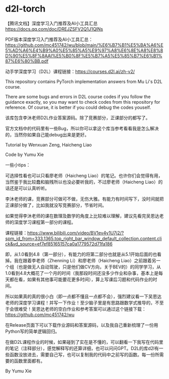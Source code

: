 # d2l-torch

【腾讯文档】深度学习入门推荐及AI小工具汇总
https://docs.qq.com/doc/DREJZSFV2Q1J1QlNs

PDF版本深度学习入门推荐及AI小工具汇总：https://github.com/mc451742/wu/blob/main/%E6%B7%B1%E5%BA%A6%E5%AD%A6%E4%B9%A0%E5%85%A5%E9%97%A8%E6%8E%A8%E8%8D%90%E5%8F%8AAI%E5%B0%8F%E5%B7%A5%E5%85%B7%E6%B1%87%E6%80%BB.pdf

动手学深度学习（D2L）课程链接：https://courses.d2l.ai/zh-v2/

This repository contains PyTorch implementation answers from Mu Li's D2L course.

There are some bugs and errors in D2L course codes if you follow the guidance exactly, so you may want to check codes from this repository for reference. Of course, it is better if you could debug the codes youself.

该库包含李沐老师D2L作业答案源码。除了竞赛部分，正课部分的都写了。

官方文档中的代码里有一些Bug，所以你可以拿这个库当参考看看我是怎么解决的，当然你如果自己能debug出来是更好。

Tutorial by Wenxuan Zeng, Haicheng Liao

Code by Yumu Xie

一些小tips：

可选择性看也可以只看廖老师（Haicheng Liao）的笔记。也许你们会觉得有用，当然鉴于我比较蠢和脑残所以也没必要听我的，不过廖老师（Haicheng Liao）的话还是可以认真听听。

李沐老师的课，竞赛部分可做可不做，无伤大雅。有能力有时间写下，没时间就把正课部分做了，比如我就没写竞赛部分，节省时间。

如果觉得李沐老师的课在数理及数学的角度上比较难以理解，建议先看完吴恩达老师的深度学习课程第一部分的课程。

课程链接：https://www.bilibili.com/video/BV1ev4y1U7j2/?spm_id_from=333.1365.top_right_bar_window_default_collection.content.click&vd_source=ef7ef85165157ca0a1779572d71fa186

即，从1.0看到4.8（第一部分），有能力的将第二部分也就是从5.1开始后面的也看掉。我在跟着李老师（Zhenning Li）和廖老师（Haicheng Liao）之前跟着另一个组（也是做无人自动驾驶，只是他们做CV方向，关于BEV的）的同学学习，从1.0看到4.8大概花了一个月的时间（我那段时间还没多少作业和杂事，基本上是每天都在看，如果有其他事可能要花更多时间），算上写课后习题和代码作业的时间。

所以如果真的真的很小白（即一点都不懂且一点都不会），强烈建议看一下吴恩达老师的深度学习课程！并写一下作业！至少脑子里是有思路跟数学式推导的，不至于会很难受！吴恩达老师的空白作业和参考答案可以通过这个链接下载：https://github.com/mc451742/wu

在Release页面下可以下载作业源码和答案源码，以及我自己重新梳理了一份用Python写的简单逻辑回归。

在做D2L课程作业的时候，如果碰到了实在是不懂的，可以翻看一下我写在代码里的笔记（注释部分），感觉解释写的还算详细，也可以问问GPT。D2L的库d2l有一些函数没放进去，需要自己写，也可以复制我的代码中之前写的函数。每一份所需要的函数里面都有。

By Yumu Xie
